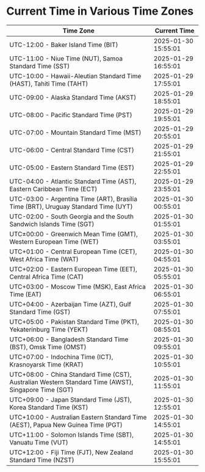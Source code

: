 # Current Time in Various Time Zones

| Time Zone | Current Time |
|-----------|--------------|
| UTC-12:00 - Baker Island Time (BIT) | 2025-01-30 15:55:01 |
| UTC-11:00 - Niue Time (NUT), Samoa Standard Time (SST) | 2025-01-29 16:55:01 |
| UTC-10:00 - Hawaii-Aleutian Standard Time (HAST), Tahiti Time (TAHT) | 2025-01-29 17:55:01 |
| UTC-09:00 - Alaska Standard Time (AKST) | 2025-01-29 18:55:01 |
| UTC-08:00 - Pacific Standard Time (PST) | 2025-01-29 19:55:01 |
| UTC-07:00 - Mountain Standard Time (MST) | 2025-01-29 20:55:01 |
| UTC-06:00 - Central Standard Time (CST) | 2025-01-29 21:55:01 |
| UTC-05:00 - Eastern Standard Time (EST) | 2025-01-29 22:55:01 |
| UTC-04:00 - Atlantic Standard Time (AST), Eastern Caribbean Time (ECT) | 2025-01-29 23:55:01 |
| UTC-03:00 - Argentina Time (ART), Brasília Time (BRT), Uruguay Standard Time (UYT) | 2025-01-30 00:55:01 |
| UTC-02:00 - South Georgia and the South Sandwich Islands Time (SGT) | 2025-01-30 01:55:01 |
| UTC±00:00 - Greenwich Mean Time (GMT), Western European Time (WET) | 2025-01-30 03:55:01 |
| UTC+01:00 - Central European Time (CET), West Africa Time (WAT) | 2025-01-30 04:55:01 |
| UTC+02:00 - Eastern European Time (EET), Central Africa Time (CAT) | 2025-01-30 05:55:01 |
| UTC+03:00 - Moscow Time (MSK), East Africa Time (EAT) | 2025-01-30 06:55:01 |
| UTC+04:00 - Azerbaijan Time (AZT), Gulf Standard Time (GST) | 2025-01-30 07:55:01 |
| UTC+05:00 - Pakistan Standard Time (PKT), Yekaterinburg Time (YEKT) | 2025-01-30 08:55:01 |
| UTC+06:00 - Bangladesh Standard Time (BST), Omsk Time (OMST) | 2025-01-30 09:55:01 |
| UTC+07:00 - Indochina Time (ICT), Krasnoyarsk Time (KRAT) | 2025-01-30 10:55:01 |
| UTC+08:00 - China Standard Time (CST), Australian Western Standard Time (AWST), Singapore Time (SGT) | 2025-01-30 11:55:01 |
| UTC+09:00 - Japan Standard Time (JST), Korea Standard Time (KST) | 2025-01-30 12:55:01 |
| UTC+10:00 - Australian Eastern Standard Time (AEST), Papua New Guinea Time (PGT) | 2025-01-30 14:55:01 |
| UTC+11:00 - Solomon Islands Time (SBT), Vanuatu Time (VUT) | 2025-01-30 14:55:01 |
| UTC+12:00 - Fiji Time (FJT), New Zealand Standard Time (NZST) | 2025-01-30 15:55:01 |
